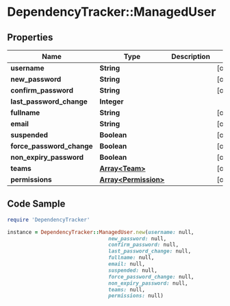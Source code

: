 # DependencyTracker::ManagedUser

## Properties

Name | Type | Description | Notes
------------ | ------------- | ------------- | -------------
**username** | **String** |  | [optional] 
**new_password** | **String** |  | [optional] 
**confirm_password** | **String** |  | [optional] 
**last_password_change** | **Integer** |  | 
**fullname** | **String** |  | [optional] 
**email** | **String** |  | [optional] 
**suspended** | **Boolean** |  | [optional] 
**force_password_change** | **Boolean** |  | [optional] 
**non_expiry_password** | **Boolean** |  | [optional] 
**teams** | [**Array&lt;Team&gt;**](Team.md) |  | [optional] 
**permissions** | [**Array&lt;Permission&gt;**](Permission.md) |  | [optional] 

## Code Sample

```ruby
require 'DependencyTracker'

instance = DependencyTracker::ManagedUser.new(username: null,
                                 new_password: null,
                                 confirm_password: null,
                                 last_password_change: null,
                                 fullname: null,
                                 email: null,
                                 suspended: null,
                                 force_password_change: null,
                                 non_expiry_password: null,
                                 teams: null,
                                 permissions: null)
```


